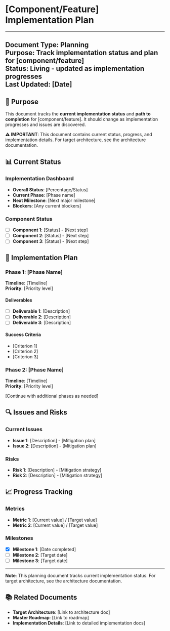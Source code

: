 # [Component/Feature] Implementation Plan

---
**Document Type**: Planning  
**Purpose**: Track implementation status and plan for [component/feature]  
**Status**: Living - updated as implementation progresses  
**Last Updated**: [Date]  
---

## 🎯 Purpose

This document tracks the **current implementation status** and **path to completion** for [component/feature]. It should change as implementation progresses and issues are discovered.

**⚠️ IMPORTANT**: This document contains current status, progress, and implementation details. For target architecture, see the architecture documentation.

## 📊 Current Status

### Implementation Dashboard
- **Overall Status**: [Percentage/Status]
- **Current Phase**: [Phase name]
- **Next Milestone**: [Next major milestone]
- **Blockers**: [Any current blockers]

### Component Status
- [ ] **Component 1**: [Status] - [Next step]
- [ ] **Component 2**: [Status] - [Next step]
- [ ] **Component 3**: [Status] - [Next step]

## 🚀 Implementation Plan

### Phase 1: [Phase Name]
**Timeline**: [Timeline]  
**Priority**: [Priority level]

#### Deliverables
- [ ] **Deliverable 1**: [Description]
- [ ] **Deliverable 2**: [Description]
- [ ] **Deliverable 3**: [Description]

#### Success Criteria
- [Criterion 1]
- [Criterion 2]
- [Criterion 3]

### Phase 2: [Phase Name]
**Timeline**: [Timeline]  
**Priority**: [Priority level]

[Continue with additional phases as needed]

## 🔍 Issues and Risks

### Current Issues
- **Issue 1**: [Description] - [Mitigation plan]
- **Issue 2**: [Description] - [Mitigation plan]

### Risks
- **Risk 1**: [Description] - [Mitigation strategy]
- **Risk 2**: [Description] - [Mitigation strategy]

## 📈 Progress Tracking

### Metrics
- **Metric 1**: [Current value] / [Target value]
- **Metric 2**: [Current value] / [Target value]

### Milestones
- [x] **Milestone 1**: [Date completed]
- [ ] **Milestone 2**: [Target date]
- [ ] **Milestone 3**: [Target date]

---

**Note**: This planning document tracks current implementation status. For target architecture, see the architecture documentation.

## 📚 Related Documents

- **Target Architecture**: [Link to architecture doc]
- **Master Roadmap**: [Link to roadmap]
- **Implementation Details**: [Link to detailed implementation docs] 